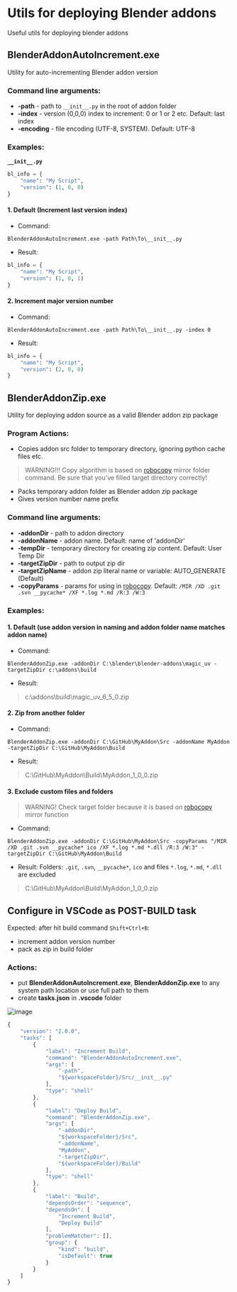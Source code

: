 # Utils for deploying Blender addons
Useful utils for deploying blender addons

## BlenderAddonAutoIncrement.exe
Utility for auto-incrementing Blender addon version
### Command line arguments:
- **-path** - path to `__init__.py` in the root of addon folder
- **-index** - version (0,0,0) index to increment: 0 or 1 or 2 etc.  Default: last index
- **-encoding** - file encoding (UTF-8, SYSTEM). Default: UTF-8
### Examples:
**`__init__.py`**
```py
bl_info = {
    "name": "My Script",    
    "version": (1, 0, 0)
}
```
#### 1. Default (Increment last version index)
* Command:
```posh
BlenderAddonAutoIncrement.exe -path Path\To\__init__.py
```
* Result:
```py
bl_info = {
    "name": "My Script",    
    "version": (1, 0, 1)
}
```
#### 2. Increment major version number
* Command:
```posh
BlenderAddonAutoIncrement.exe -path Path\To\__init__.py -index 0
```
* Result:
```py
bl_info = {
    "name": "My Script",    
    "version": (2, 0, 0)
}
```

## BlenderAddonZip.exe
Utility for deploying addon source as a valid Blender addon zip package
### Program Actions:
* Copies addon src folder to temporary directory, ignoring python cache files etc.
> WARNING!!! Copy algorithm is based on [robocopy](https://docs.microsoft.com/en-us/windows-server/administration/windows-commands/robocopy) mirror folder command. Be sure that you've filled target directory correctly!
* Packs temporary addon folder as Blender addon zip package
* Gives version number name prefix
### Command line arguments:
- **-addonDir** - path to addon directory
- **-addonName** - addon name. Default: name of 'addonDir'
- **-tempDir** - temporary directory for creating zip content. Default: User Temp Dir
- **-targetZipDir** - path to output zip dir
- **-targetZipName** - addon zip literal name or variable:  AUTO_GENERATE (Default)
- **-copyParams** - params for using in [robocopy](https://docs.microsoft.com/en-us/windows-server/administration/windows-commands/robocopy). Default:  `/MIR /XD .git .svn __pycache* /XF *.log *.md /R:3 /W:3`
### Examples:
#### 1. Default (use addon version in naming and addon folder name matches addon name)
* Command:
```posh
BlenderAddonZip.exe -addonDir C:\blender\blender-addons\magic_uv -targetZipDir c:\addons\build
```
* Result:
> c:\addons\build\magic_uv_6_5_0.zip
#### 2. Zip from another folder
* Command:
```posh
BlenderAddonZip.exe -addonDir C:\GitHub\MyAddon\Src -addonName MyAddon -targetZipDir C:\GitHub\MyAddon\Build
```
* Result:
> C:\GitHub\MyAddon\Build\MyAddon_1_0_0.zip
#### 3. Exclude custom files and folders
> WARNING! Check target folder because it is based on [robocopy](https://docs.microsoft.com/en-us/windows-server/administration/windows-commands/robocopy) mirror function
* Command:
```posh
BlenderAddonZip.exe -addonDir C:\GitHub\MyAddon\Src -copyParams "/MIR /XD .git .svn __pycache* ico /XF *.log *.md *.dll /R:3 /W:3" -targetZipDir C:\GitHub\MyAddon\Build
```
* Result:
Folders: `.git`, `.svn`, `__pycache*`, `ico` and files `*.log`, `*.md`, `*.dll` are excluded
> C:\GitHub\MyAddon\Build\MyAddon_1_0_0.zip

## Configure in VSCode as POST-BUILD task
Expected: after hit build command `Shift+Ctrl+B`:
- increment addon version number
- pack as zip in build folder
### Actions:
- put **BlenderAddonAutoIncrement.exe**, **BlenderAddonZip.exe** to any system path location or use full path to them
- create **tasks.json** in **.vscode** folder

![image](https://user-images.githubusercontent.com/18611095/124961272-ebd5c800-e025-11eb-9733-fa9dc8771952.png)

```typescript
{
    "version": "2.0.0",
    "tasks": [
        {
            "label": "Increment Build",
            "command": "BlenderAddonAutoIncrement.exe",
            "args": [
                "-path",
                "${workspaceFolder}/Src/__init__.py"
            ],
            "type": "shell"
        },
        {
            "label": "Deploy Build",
            "command": "BlenderAddonZip.exe",
            "args": [
                "-addonDir",
                "${workspaceFolder}/Src",
                "-addonName",
                "MyAddon",
                "-targetZipDir",
                "${workspaceFolder}/Build"
            ],
            "type": "shell"
        },
        {
            "label": "Build",
            "dependsOrder": "sequence",
            "dependsOn": [
                "Increment Build",
                "Deploy Build"
            ],
            "problemMatcher": [],
            "group": {
                "kind": "build",
                "isDefault": true
            }
        }
    ]
}
```
